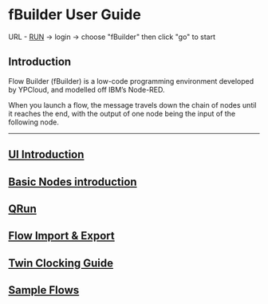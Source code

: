# fBuilder User Guide
URL - [RUN](https://run.ypcloud.com) -> login -> choose "fBuilder" then click "go" to start 

## Introduction
Flow Builder (fBuilder) is a low-code programming environment developed by YPCloud, and modelled off IBM’s Node-RED.

When you launch a flow, the message travels down the chain of nodes until it reaches the end, with the output of one node being the input of the following node.

---

## [UI Introduction](https://github.com/motebus/ultrabook/blob/main/Ultranet%20Apps/fBuilder/UI%20introduction.md)

## [Basic Nodes introduction](https://github.com/motebus/ultrabook/blob/main/Ultranet%20Apps/fBuilder/basic%20nodes%20intro.md)

## [QRun](https://github.com/motebus/ultrabook/blob/main/Ultranet%20Apps/fBuilder/qrun.md)

## [Flow Import & Export](https://github.com/motebus/ultrabook/blob/main/Ultranet%20Apps/fBuilder/import%20%26%20export.md)

## [Twin Clocking Guide](https://github.com/motebus/ultrabook/blob/main/Ultranet%20Apps/fBuilder/Twin%20guide.md)

## [Sample Flows](https://github.com/motebus/ultrabook/blob/main/Ultranet%20Apps/fBuilder/Sample%20Flows/Readme.md)
